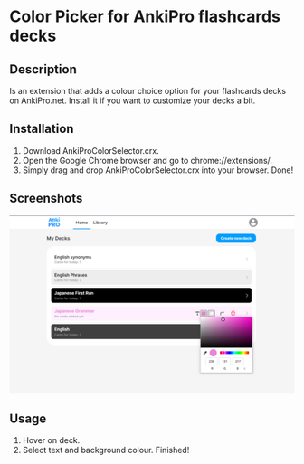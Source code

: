 
# Color Picker for AnkiPro flashcards decks
## Description
Is an extension that adds a colour choice option for your flashcards decks on AnkiPro.net. 
Install it if you want to customize your decks a bit.
## Installation
1. Download AnkiProColorSelector.crx.
2. Open the Google Chrome browser and go to chrome://extensions/.
3. Simply drag and drop AnkiProColorSelector.crx into your browser. Done!
## Screenshots
<img src="screen/screenshot.png">

## Usage
1. Hover on deck.
2. Select text and background colour. Finished!
